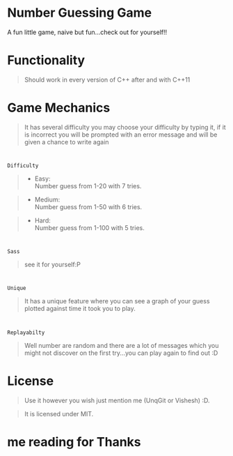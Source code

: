 # Number Guessing Game
A fun little game, naive but fun...check out for yourself!!

# Functionality
> Should work in every version of C++ after and with C++11

# Game Mechanics
> It has several difficulty you may choose your difficulty by typing it, if it is incorrect you will be prompted with an error message and will be given a chance to write again
#   
   `Difficulty`
   
   > - Easy:    
   > Number guess from 1-20 with 7 tries.
   
   > - Medium:     
   > Number guess from 1-50 with 6 tries.
   
   > - Hard:     
   > Number guess from 1-100 with 5 tries.
#
`Sass`
> see it for yourself:P
#   
`Unique`

> It has a unique feature where you can see a graph of your guess plotted against time it took you to play.
#
`Replayabilty`

> Well number are random and there are a lot of messages which you might not discover on the first try...you can play again to find out :D

# License
> Use it however you wish just mention me (UnqGit or Vishesh) :D.

> It is licensed under MIT.

# me reading for Thanks

